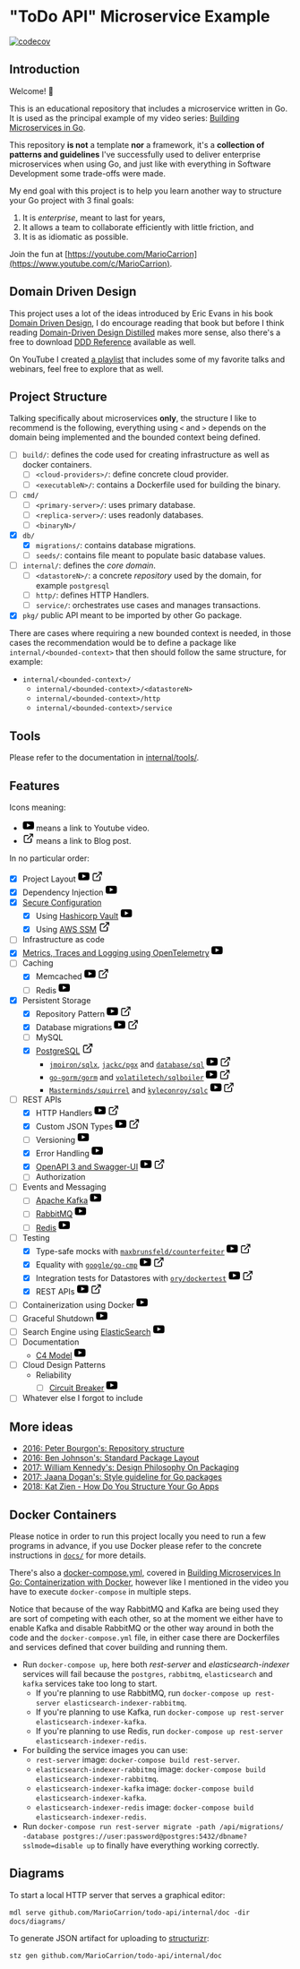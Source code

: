 # "ToDo API" Microservice Example

[![codecov](https://codecov.io/gh/MarioCarrion/todo-api-microservice-example/branch/main/graph/badge.svg)](https://codecov.io/gh/MarioCarrion/todo-api-microservice-example)

## Introduction

Welcome! 👋

This is an educational repository that includes a microservice written in Go. It is used as the principal example of my video series: [Building Microservices in Go](https://www.youtube.com/playlist?list=PL7yAAGMOat_Fn8sAXIk0WyBfK_sT1pohu).

This repository **is not** a template **nor** a framework, it's a **collection of patterns and guidelines** I've successfully used to deliver enterprise microservices when using Go, and just like with everything in Software Development some trade-offs were made.

My end goal with this project is to help you learn another way to structure your Go project with 3 final goals:

1. It is _enterprise_, meant to last for years,
1. It allows a team to collaborate efficiently with little friction, and
1. It is as idiomatic as possible.

Join the fun at [https://youtube.com/MarioCarrion](https://www.youtube.com/c/MarioCarrion).

## Domain Driven Design

This project uses a lot of the ideas introduced by Eric Evans in his book [Domain Driven Design](https://www.domainlanguage.com/), I do encourage reading that book but before I think reading [Domain-Driven Design Distilled](https://smile.amazon.com/Domain-Driven-Design-Distilled-Vaughn-Vernon/dp/0134434420/) makes more sense, also there's a free to download [DDD Reference](https://www.domainlanguage.com/ddd/reference/) available as well.

On YouTube I created [a playlist](https://www.youtube.com/playlist?list=PL7yAAGMOat_GJqfTdM9PBdTRSH7jXs6mI) that includes some of my favorite talks and webinars, feel free to explore that as well.

## Project Structure

Talking specifically about microservices **only**, the structure I like to recommend is the following, everything using `<` and `>` depends on the domain being implemented and the bounded context being defined.

- [ ] `build/`: defines the code used for creating infrastructure as well as docker containers.
  - [ ] `<cloud-providers>/`: define concrete cloud provider.
  - [ ] `<executableN>/`: contains a Dockerfile used for building the binary.
- [ ] `cmd/`
  - [ ] `<primary-server>/`: uses primary database.
  - [ ] `<replica-server>/`: uses readonly databases.
  - [ ] `<binaryN>/`
- [X] `db/`
  - [X] `migrations/`: contains database migrations.
  - [ ] `seeds/`: contains file meant to populate basic database values.
- [ ] `internal/`: defines the _core domain_.
  - [ ] `<datastoreN>/`: a concrete _repository_ used by the domain, for example `postgresql`
  - [ ] `http/`: defines HTTP Handlers.
  - [ ] `service/`: orchestrates use cases and manages transactions.
- [X] `pkg/` public API meant to be imported by other Go package.

There are cases where requiring a new bounded context is needed, in those cases the recommendation would be to
define a package like `internal/<bounded-context>` that then should follow the same structure, for example:

* `internal/<bounded-context>/`
  * `internal/<bounded-context>/<datastoreN>`
  * `internal/<bounded-context>/http`
  * `internal/<bounded-context>/service`

## Tools

Please refer to the documentation in [internal/tools/](internal/tools/README.md).

## Features

Icons meaning:

* <img src="https://github.com/MarioCarrion/MarioCarrion/blob/main/youtube.svg" width="20" height="20" alt="YouTube video"> means a link to Youtube video.
* <img src="https://github.com/MarioCarrion/MarioCarrion/blob/main/link.svg" width="20" height="20" alt="Blog post"> means a link to Blog post.

In no particular order:

- [X] Project Layout [<img src="https://github.com/MarioCarrion/MarioCarrion/blob/main/youtube.svg" width="20" height="20" alt="YouTube video">](https://youtu.be/LUvid5TJ81Y) [<img src="https://github.com/MarioCarrion/MarioCarrion/blob/main/link.svg" width="20" height="20" alt="Blog post">](https://mariocarrion.com/2021/03/21/golang-microservices-domain-driven-design-project-layout.html)
- [X] Dependency Injection [<img src="https://github.com/MarioCarrion/MarioCarrion/blob/main/youtube.svg" width="20" height="20" alt="YouTube video">](https://youtu.be/Z89UU4vSayY)
- [X] [Secure Configuration](docs/SECURE\_CONFIGURATION.md)
  - [X] Using [Hashicorp Vault](https://www.hashicorp.com/products/vault) [<img src="https://github.com/MarioCarrion/MarioCarrion/blob/main/youtube.svg" width="20" height="20" alt="YouTube video">](https://youtu.be/7UmJR0dOkjM)
  - [X] Using [AWS SSM](https://aws.amazon.com/systems-manager/features/#Parameter_Store) [<img src="https://github.com/MarioCarrion/MarioCarrion/blob/main/link.svg" width="20" height="20" alt="Blog post">](https://mariocarrion.com/2019/11/20/golang-aws-ssm-env-vars-package.html)
- [ ] Infrastructure as code
- [X] [Metrics, Traces and Logging using OpenTelemetry](docs/METRICS\_TRACES\_LOGGING.md) [<img src="https://github.com/MarioCarrion/MarioCarrion/blob/main/youtube.svg" width="20" height="20" alt="YouTube video">](https://youtu.be/bytCFQJ43DE)
- [ ] Caching
  - [X] Memcached [<img src="https://github.com/MarioCarrion/MarioCarrion/blob/main/youtube.svg" width="20" height="20" alt="YouTube video">](https://youtu.be/yKI-sy70PwA) [<img src="https://github.com/MarioCarrion/MarioCarrion/blob/main/link.svg" width="20" height="20" alt="Blog post">](https://mariocarrion.com/2021/01/30/tips-building-microservices-in-go-golang-caching-memcached.html)
  - [ ] Redis [<img src="https://github.com/MarioCarrion/MarioCarrion/blob/main/youtube.svg" width="20" height="20" alt="YouTube video">](https://youtu.be/wj6-w0DLKRw)
- [X] Persistent Storage
  - [X] Repository Pattern [<img src="https://github.com/MarioCarrion/MarioCarrion/blob/main/youtube.svg" width="20" height="20" alt="YouTube video">](https://youtu.be/Z89UU4vSayY) [<img src="https://github.com/MarioCarrion/MarioCarrion/blob/main/link.svg" width="20" height="20" alt="Blog post">](https://mariocarrion.com/2021/04/04/golang-microservices-repository-pattern.html)
  - [X] Database migrations [<img src="https://github.com/MarioCarrion/MarioCarrion/blob/main/youtube.svg" width="20" height="20" alt="YouTube video">](https://youtu.be/EavdaeUmn64) [<img src="https://github.com/MarioCarrion/MarioCarrion/blob/main/link.svg" width="20" height="20" alt="Blog post">](https://mariocarrion.com/2021/01/10/golang-tools-for-database-schema-migrations.html)
  - [ ] MySQL
  - [X] [PostgreSQL](docs/PERSISTENT\_STORAGE.md) [<img src="https://github.com/MarioCarrion/MarioCarrion/blob/main/link.svg" width="20" height="20" alt="Blog post">](https://mariocarrion.com/2021/03/02/tips-building-microservices-in-go-golang-databases-postgresql-conclusion.html)
      - [`jmoiron/sqlx`](https://github.com/jmoiron/sqlx), [`jackc/pgx`](https://github.com/jackc/pgx) and [`database/sql`](https://pkg.go.dev/database/sql) [<img src="https://github.com/MarioCarrion/MarioCarrion/blob/main/youtube.svg" width="20" height="20" alt="YouTube video">](https://youtu.be/l8t6UKM1kro) [<img src="https://github.com/MarioCarrion/MarioCarrion/blob/main/link.svg" width="20" height="20" alt="Blog post">](https://mariocarrion.com/2021/02/05/tips-building-microservices-in-go-golang-databases-postgresql-part1.html)
      - [`go-gorm/gorm`](https://github.com/go-gorm/gorm) and [`volatiletech/sqlboiler`](https://github.com/volatiletech/sqlboiler) [<img src="https://github.com/MarioCarrion/MarioCarrion/blob/main/youtube.svg" width="20" height="20" alt="YouTube video">](https://youtu.be/CT2v0Xas8Sc) [<img src="https://github.com/MarioCarrion/MarioCarrion/blob/main/link.svg" width="20" height="20" alt="Blog post">](https://mariocarrion.com/2021/02/10/tips-building-microservices-in-go-golang-databases-postgresql-gorm-orm.html)
      - [`Masterminds/squirrel`](https://github.com/Masterminds/squirrel) and [`kyleconroy/sqlc`](https://github.com/kyleconroy/sqlc) [<img src="https://github.com/MarioCarrion/MarioCarrion/blob/main/youtube.svg" width="20" height="20" alt="YouTube video">](https://youtu.be/CT2v0Xas8Sc) [<img src="https://github.com/MarioCarrion/MarioCarrion/blob/main/link.svg" width="20" height="20" alt="Blog post">](https://mariocarrion.com/2021/02/23/tips-building-microservices-in-go-golang-databases-postgresql-sqlc-squirrel.html)
- [ ] REST APIs
  - [X] HTTP Handlers [<img src="https://github.com/MarioCarrion/MarioCarrion/blob/main/youtube.svg" width="20" height="20" alt="YouTube video">](https://youtu.be/CLdxwJCvTZE) [<img src="https://github.com/MarioCarrion/MarioCarrion/blob/main/link.svg" width="20" height="20" alt="Blog post">](https://mariocarrion.com/2021/04/18/golang-microservices-rest-api-http-handlers.html)
  - [X] Custom JSON Types [<img src="https://github.com/MarioCarrion/MarioCarrion/blob/main/youtube.svg" width="20" height="20" alt="YouTube video">](https://youtu.be/UmVYkEYm4hw) [<img src="https://github.com/MarioCarrion/MarioCarrion/blob/main/link.svg" width="20" height="20" alt="Blog post">](https://mariocarrion.com/2021/04/28/golang-microservices-rest-api-custom-json-type.html)
  - [ ] Versioning [<img src="https://github.com/MarioCarrion/MarioCarrion/blob/main/youtube.svg" width="20" height="20" alt="YouTube video">](https://youtu.be/4THy4iBQpFA)
  - [X] Error Handling [<img src="https://github.com/MarioCarrion/MarioCarrion/blob/main/youtube.svg" width="20" height="20" alt="YouTube video">](https://youtu.be/uQOfXL6IFmQ)
  - [X] [OpenAPI 3 and Swagger-UI](docs/OPENAPI3\_SWAGGER.md) [<img src="https://github.com/MarioCarrion/MarioCarrion/blob/main/youtube.svg" width="20" height="20" alt="YouTube video">](https://youtu.be/HwtOAc0M08o) [<img src="https://github.com/MarioCarrion/MarioCarrion/blob/main/link.svg" width="20" height="20" alt="Blog post">](https://mariocarrion.com/2021/05/02/golang-microservices-rest-api-openapi3-swagger-ui.html)
  - [ ] Authorization
- [ ] Events and Messaging
  - [ ] [Apache Kafka](https://kafka.apache.org/) [<img src="https://github.com/MarioCarrion/MarioCarrion/blob/main/youtube.svg" width="20" height="20" alt="YouTube video">](https://youtu.be/jr7OULxYm0A)
  - [ ] [RabbitMQ](https://www.rabbitmq.com/) [<img src="https://github.com/MarioCarrion/MarioCarrion/blob/main/youtube.svg" width="20" height="20" alt="YouTube video">](https://youtu.be/L0yJxCKrkIY)
  - [ ] [Redis](https://redis.io/) [<img src="https://github.com/MarioCarrion/MarioCarrion/blob/main/youtube.svg" width="20" height="20" alt="YouTube video">](https://youtu.be/uzuwZNiN4Y8)
- [ ] Testing
  - [X] Type-safe mocks with [`maxbrunsfeld/counterfeiter`](https://github.com/maxbrunsfeld/counterfeiter) [<img src="https://github.com/MarioCarrion/MarioCarrion/blob/main/youtube.svg" width="20" height="20" alt="YouTube video">](https://youtu.be/ENqwq64TsDk) [<img src="https://github.com/MarioCarrion/MarioCarrion/blob/main/link.svg" width="20" height="20" alt="Blog post">](https://mariocarrion.com/2019/06/24/golang-tools-counterfeiter.html)
  - [X] Equality with [`google/go-cmp`](https://github.com/google/go-cmp) [<img src="https://github.com/MarioCarrion/MarioCarrion/blob/main/youtube.svg" width="20" height="20" alt="YouTube video">](https://youtu.be/ae15DzSwNnU) [<img src="https://github.com/MarioCarrion/MarioCarrion/blob/main/link.svg" width="20" height="20" alt="Blog post">](https://mariocarrion.com/2021/01/22/go-package-equality-google-go-cmp.html)
  - [X] Integration tests for Datastores with [`ory/dockertest`](https://github.com/ory/dockertest) [<img src="https://github.com/MarioCarrion/MarioCarrion/blob/main/youtube.svg" width="20" height="20" alt="YouTube video">](https://youtu.be/a-CCceqerhg) [<img src="https://github.com/MarioCarrion/MarioCarrion/blob/main/link.svg" width="20" height="20" alt="Blog post">](https://mariocarrion.com/2021/03/14/golang-package-testing-datastores-ory-dockertest.html)
  - [X] REST APIs [<img src="https://github.com/MarioCarrion/MarioCarrion/blob/main/youtube.svg" width="20" height="20" alt="YouTube video">](https://youtu.be/lMrWO7OUMdY) [<img src="https://github.com/MarioCarrion/MarioCarrion/blob/main/link.svg" width="20" height="20" alt="Blog post">](https://mariocarrion.com/2021/04/25/golang-microservices-rest-api-testing.html)
- [ ] Containerization using Docker [<img src="https://github.com/MarioCarrion/MarioCarrion/blob/main/youtube.svg" width="20" height="20" alt="YouTube video">](https://youtu.be/u_ayzie9pAQ)
- [ ] Graceful Shutdown [<img src="https://github.com/MarioCarrion/MarioCarrion/blob/main/youtube.svg" width="20" height="20" alt="YouTube video">](https://youtu.be/VXxe7-b5euo)
- [ ] Search Engine using [ElasticSearch](https://www.elastic.co/elasticsearch/) [<img src="https://github.com/MarioCarrion/MarioCarrion/blob/main/youtube.svg" width="20" height="20" alt="YouTube video">](https://youtu.be/ZrdbQRYst5E)
- [ ] Documentation
  - [C4 Model](https://c4model.com/) [<img src="https://github.com/MarioCarrion/MarioCarrion/blob/main/youtube.svg" width="20" height="20" alt="YouTube video">](https://youtu.be/pZ2z2tZkMsE)
- [ ] Cloud Design Patterns
  * Reliability
    - [ ] [Circuit Breaker](https://en.wikipedia.org/wiki/Circuit_breaker_design_pattern) [<img src="https://github.com/MarioCarrion/MarioCarrion/blob/main/youtube.svg" width="20" height="20" alt="YouTube video">](https://youtu.be/UnL2iGcD7vE)
- [ ] Whatever else I forgot to include

## More ideas

* [2016: Peter Bourgon's: Repository structure](https://peter.bourgon.org/go-best-practices-2016/#repository-structure)
* [2016: Ben Johnson's: Standard Package Layout](https://medium.com/@benbjohnson/standard-package-layout-7cdbc8391fc1)
* [2017: William Kennedy's: Design Philosophy On Packaging](https://www.ardanlabs.com/blog/2017/02/design-philosophy-on-packaging.html)
* [2017: Jaana Dogan's: Style guideline for Go packages](https://rakyll.org/style-packages/)
* [2018: Kat Zien - How Do You Structure Your Go Apps](https://www.youtube.com/watch?v=oL6JBUk6tj0)

## Docker Containers

Please notice in order to run this project locally you need to run a few programs in advance, if you use Docker please refer to the concrete instructions in [`docs/`](docs/) for more details.

There's also a [docker-compose.yml](docker-compose.yml), covered in [Building Microservices In Go: Containerization with Docker](https://youtu.be/u_ayzie9pAQ), however like I mentioned in the video you have to execute `docker-compose` in multiple steps.

Notice that because of the way RabbitMQ and Kafka are being used they are sort of competing with each other, so at the moment we either have to enable Kafka and disable RabbitMQ or the other way around in both the code and the `docker-compose.yml` file, in either case there are Dockerfiles and services defined that cover building and running them.

* Run `docker-compose up`, here both _rest-server_ and _elasticsearch-indexer_ services will fail because the `postgres`, `rabbitmq`, `elasticsearch` and `kafka` services take too long to start.
    * If you're planning to use RabbitMQ, run `docker-compose up rest-server elasticsearch-indexer-rabbitmq`.
    * If you're planning to use Kafka, run `docker-compose up rest-server elasticsearch-indexer-kafka`.
    * If you're planning to use Redis, run `docker-compose up rest-server elasticsearch-indexer-redis`.
* For building the service images you can use:
    * `rest-server` image: `docker-compose build rest-server`.
    * `elasticsearch-indexer-rabbitmq` image: `docker-compose build elasticsearch-indexer-rabbitmq`.
    * `elasticsearch-indexer-kafka` image: `docker-compose build elasticsearch-indexer-kafka`.
    * `elasticsearch-indexer-redis` image: `docker-compose build elasticsearch-indexer-redis`.
* Run `docker-compose run rest-server migrate -path /api/migrations/ -database postgres://user:password@postgres:5432/dbname?sslmode=disable up` to finally have everything working correctly.

## Diagrams

To start a local HTTP server that serves a graphical editor:

```
mdl serve github.com/MarioCarrion/todo-api/internal/doc -dir docs/diagrams/
```

To generate JSON artifact for uploading to [structurizr](https://structurizr.com/):

```
stz gen github.com/MarioCarrion/todo-api/internal/doc
```
